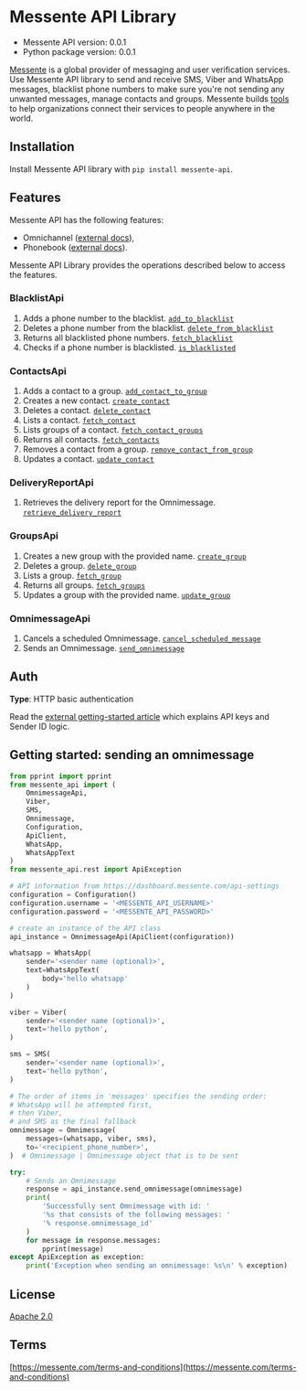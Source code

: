 # Messente API Library

- Messente API version: 0.0.1
- Python package version: 0.0.1

[Messente](https://messente.com) is a global provider of messaging and user verification services. Use Messente API library to send and receive SMS, Viber and WhatsApp messages, blacklist phone numbers to make sure you&#39;re not sending any unwanted messages, manage contacts and groups.  Messente builds [tools](https://messente.com/documentation) to help organizations connect their services to people anywhere in the world.

## Installation

Install Messente API library with `pip install messente-api`.

## Features

Messente API has the following features:

- Omnichannel ([external docs](https://messente.com/omnichannel-api)),
- Phonebook ([external docs](https://messente.com/phonebook-api)).

Messente API Library provides the operations described below to access the features.

### BlacklistApi

1. Adds a phone number to the blacklist. [`add_to_blacklist`](docs/BlacklistApi.md#add_to_blacklist)
1. Deletes a phone number from the blacklist. [`delete_from_blacklist`](docs/BlacklistApi.md#delete_from_blacklist)
1. Returns all blacklisted phone numbers. [`fetch_blacklist`](docs/BlacklistApi.md#fetch_blacklist)
1. Checks if a phone number is blacklisted. [`is_blacklisted`](docs/BlacklistApi.md#is_blacklisted)

### ContactsApi

1. Adds a contact to a group. [`add_contact_to_group`](docs/ContactsApi.md#add_contact_to_group)
1. Creates a new contact. [`create_contact`](docs/ContactsApi.md#create_contact)
1. Deletes a contact. [`delete_contact`](docs/ContactsApi.md#delete_contact)
1. Lists a contact. [`fetch_contact`](docs/ContactsApi.md#fetch_contact)
1. Lists groups of a contact. [`fetch_contact_groups`](docs/ContactsApi.md#fetch_contact_groups)
1. Returns all contacts. [`fetch_contacts`](docs/ContactsApi.md#fetch_contacts)
1. Removes a contact from a group. [`remove_contact_from_group`](docs/ContactsApi.md#remove_contact_from_group)
1. Updates a contact. [`update_contact`](docs/ContactsApi.md#update_contact)

### DeliveryReportApi

1. Retrieves the delivery report for the Omnimessage. [`retrieve_delivery_report`](docs/DeliveryReportApi.md#retrieve_delivery_report)

### GroupsApi

1. Creates a new group with the provided name. [`create_group`](docs/GroupsApi.md#create_group)
1. Deletes a group. [`delete_group`](docs/GroupsApi.md#delete_group)
1. Lists a group. [`fetch_group`](docs/GroupsApi.md#fetch_group)
1. Returns all groups. [`fetch_groups`](docs/GroupsApi.md#fetch_groups)
1. Updates a group with the provided name. [`update_group`](docs/GroupsApi.md#update_group)

### OmnimessageApi

1. Cancels a scheduled Omnimessage. [`cancel_scheduled_message`](docs/OmnimessageApi.md#cancel_scheduled_message)
1. Sends an Omnimessage. [`send_omnimessage`](docs/OmnimessageApi.md#send_omnimessage)

## Auth

**Type**: HTTP basic authentication

Read the [external getting-started article](https://messente.com/documentation/getting-started) which explains API keys and Sender ID logic.

## Getting started: sending an omnimessage

```python
from pprint import pprint
from messente_api import (
    OmnimessageApi,
    Viber,
    SMS,
    Omnimessage,
    Configuration,
    ApiClient,
    WhatsApp,
    WhatsAppText
)
from messente_api.rest import ApiException

# API information from https://dashboard.messente.com/api-settings
configuration = Configuration()
configuration.username = '<MESSENTE_API_USERNAME>'
configuration.password = '<MESSENTE_API_PASSWORD>'

# create an instance of the API class
api_instance = OmnimessageApi(ApiClient(configuration))

whatsapp = WhatsApp(
    sender='<sender name (optional)>',
    text=WhatsAppText(
        body='hello whatsapp'
    )
)

viber = Viber(
    sender='<sender name (optional)>',
    text='hello python',
)

sms = SMS(
    sender='<sender name (optional)>',
    text='hello python',
)

# The order of items in 'messages' specifies the sending order:
# WhatsApp will be attempted first,
# then Viber,
# and SMS as the final fallback
omnimessage = Omnimessage(
    messages=(whatsapp, viber, sms),
    to='<recipient_phone_number>',
)  # Omnimessage | Omnimessage object that is to be sent

try:
    # Sends an Omnimessage
    response = api_instance.send_omnimessage(omnimessage)
    print(
        'Successfully sent Omnimessage with id: '
        '%s that consists of the following messages: '
        '% response.omnimessage_id'
    )
    for message in response.messages:
        pprint(message)
except ApiException as exception:
    print('Exception when sending an omnimessage: %s\n' % exception)

```

## License

[Apache 2.0](http://www.apache.org/licenses/LICENSE-2.0.html)

## Terms

[https://messente.com/terms-and-conditions](https://messente.com/terms-and-conditions)
